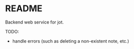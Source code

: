 README
======

Backend web service for jot.

TODO:

  * handle errors (such as deleting a non-existent note, etc.)
